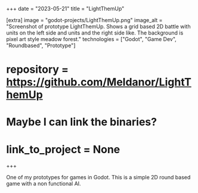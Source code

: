 +++
date = "2023-05-21"
title = "LightThemUp"

[extra]
image = "godot-projects/LightThemUp.png"
image_alt = "Screenshot of prototype LightThemUp. Shows a grid based 2D battle with units on the left side and units and the right side like. The background is pixel art style meadow forest."
technologies = ["Godot", "Game Dev", "Roundbased", "Prototype"]
# repository = https://github.com/Meldanor/LightThemUp
# Maybe I can link the binaries?
# link_to_project = None
+++

One of my prototypes for games in Godot. This is a simple 2D round based game with a non functional AI.
